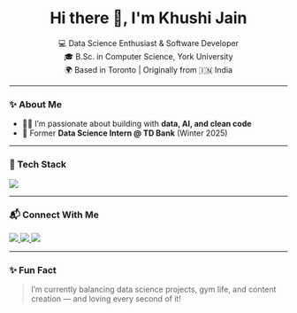 <h1 align="center">Hi there 👋, I'm Khushi Jain</h1>

<p align="center">
  💻 Data Science Enthusiast & Software Developer <br/>
  🎓 B.Sc. in Computer Science, York University <br/>
  🌍 Based in Toronto | Originally from 🇮🇳 India
</p>

---

### ✨ About Me

- 👩‍💻 I’m passionate about building with **data, AI, and clean code**
- 🧪 Former **Data Science Intern @ TD Bank** (Winter 2025)

---

### 🚀 Tech Stack

<p>
  <img src="https://skillicons.dev/icons?i=python,java,js,ts,sql,react,nodejs,fastapi,azure,aws,docker,git,github,linux" />
</p>


---

### 📬 Connect With Me

<p align="left">
  <a href="https://www.linkedin.com/in/khushi-jain01/" target="_blank">
    <img src="https://img.shields.io/badge/LinkedIn-0077B5?style=flat&logo=linkedin&logoColor=white"/>
  </a>
  <a href="mailto:khushi999jain@gmail.com">
    <img src="https://img.shields.io/badge/Gmail-D14836?style=flat&logo=gmail&logoColor=white" />
  </a>
  <a href="https://khushi999.github.io/khushijain.github.io/" target="_blank">
    <img src="https://img.shields.io/badge/Portfolio-000000?style=flat&logo=github&logoColor=white" />
  </a>
</p>

---

### ✨ Fun Fact

> I’m currently balancing data science projects, gym life, and content creation — and loving every second of it!

